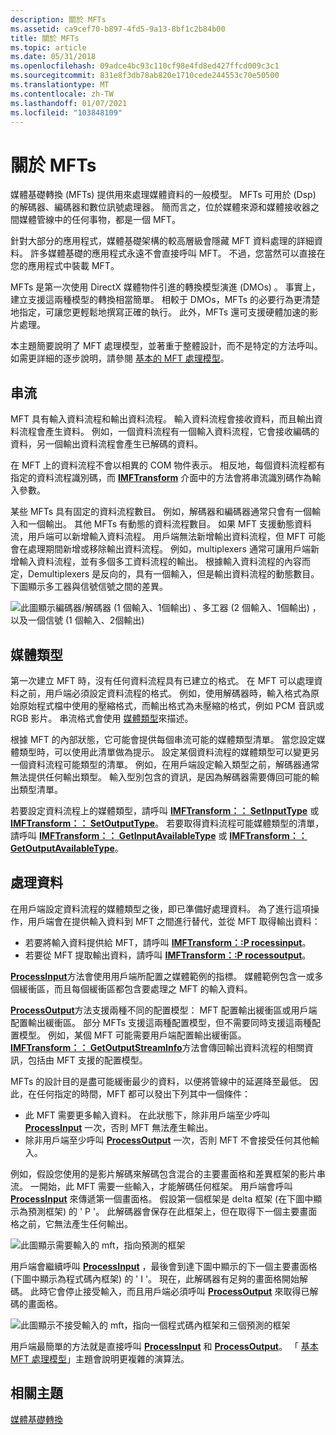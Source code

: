 ```yaml
---
description: 關於 MFTs
ms.assetid: ca9cef70-b897-4fd5-9a13-8bf1c2b84b00
title: 關於 MFTs
ms.topic: article
ms.date: 05/31/2018
ms.openlocfilehash: 09adce4bc93c110cf98e4fd8ed427ffcd009c3c1
ms.sourcegitcommit: 831e8f3db78ab820e1710cede244553c70e50500
ms.translationtype: MT
ms.contentlocale: zh-TW
ms.lasthandoff: 01/07/2021
ms.locfileid: "103848109"
---
```

# <a name="about-mfts"></a>關於 MFTs

媒體基礎轉換 (MFTs) 提供用來處理媒體資料的一般模型。 MFTs 可用於 (Dsp) 的解碼器、編碼器和數位訊號處理器。 簡而言之，位於媒體來源和媒體接收器之間媒體管線中的任何事物，都是一個 MFT。

針對大部分的應用程式，媒體基礎架構的較高層級會隱藏 MFT 資料處理的詳細資料。 許多媒體基礎的應用程式永遠不會直接呼叫 MFT。 不過，您當然可以直接在您的應用程式中裝載 MFT。

MFTs 是第一次使用 DirectX 媒體物件引進的轉換模型演進 (DMOs) 。 事實上，建立支援這兩種模型的轉換相當簡單。 相較于 DMOs，MFTs 的必要行為更清楚地指定，可讓您更輕鬆地撰寫正確的執行。 此外，MFTs 還可支援硬體加速的影片處理。

本主題簡要說明了 MFT 處理模型，並著重于整體設計，而不是特定的方法呼叫。 如需更詳細的逐步說明，請參閱 [基本的 MFT 處理模型](basic-mft-processing-model.md)。

## <a name="streams"></a>串流

MFT 具有輸入資料流程和輸出資料流程。 輸入資料流程會接收資料，而且輸出資料流程會產生資料。 例如，一個資料流程有一個輸入資料流程，它會接收編碼的資料，另一個輸出資料流程會產生已解碼的資料。

在 MFT 上的資料流程不會以相異的 COM 物件表示。 相反地，每個資料流程都有指定的資料流程識別碼，而 [**IMFTransform**](/windows/desktop/api/mftransform/nn-mftransform-imftransform) 介面中的方法會將串流識別碼作為輸入參數。

某些 MFTs 具有固定的資料流程數目。 例如，解碼器和編碼器通常只會有一個輸入和一個輸出。 其他 MFTs 有動態的資料流程數目。 如果 MFT 支援動態資料流，用戶端可以新增輸入資料流程。 用戶端無法新增輸出資料流程，但 MFT 可能會在處理期間新增或移除輸出資料流程。 例如，multiplexers 通常可讓用戶端新增輸入資料流程，並有多個多工資料流程的輸出。 根據輸入資料流程的內容而定，Demultiplexers 是反向的，具有一個輸入，但是輸出資料流程的動態數目。 下圖顯示多工器與信號信號之間的差異。

![此圖顯示編碼器/解碼器 (1 個輸入、1個輸出) 、多工器 (2 個輸入、1個輸出) ，以及一個信號 (1 個輸入、2個輸出) ](images/f2b95bd5-f862-4d66-9d75-550a90f6cc97.gif)

## <a name="media-types"></a>媒體類型

第一次建立 MFT 時，沒有任何資料流程具有已建立的格式。 在 MFT 可以處理資料之前，用戶端必須設定資料流程的格式。 例如，使用解碼器時，輸入格式為原始原始程式檔中使用的壓縮格式，而輸出格式為未壓縮的格式，例如 PCM 音訊或 RGB 影片。 串流格式會使用 [媒體類型](media-types.md)來描述。

根據 MFT 的內部狀態，它可能會提供每個串流可能的媒體類型清單。 當您設定媒體類型時，可以使用此清單做為提示。 設定某個資料流程的媒體類型可以變更另一個資料流程可能類型的清單。 例如，在用戶端設定輸入類型之前，解碼器通常無法提供任何輸出類型。 輸入型別包含的資訊，是因為解碼器需要傳回可能的輸出類型清單。

若要設定資料流程上的媒體類型，請呼叫 [**IMFTransform：： SetInputType**](/windows/desktop/api/mftransform/nf-mftransform-imftransform-setinputtype) 或 [**IMFTransform：： SetOutputType**](/windows/desktop/api/mftransform/nf-mftransform-imftransform-setoutputtype)。 若要取得資料流程可能媒體類型的清單，請呼叫 [**IMFTransform：： GetInputAvailableType**](/windows/desktop/api/mftransform/nf-mftransform-imftransform-getinputavailabletype) 或 [**IMFTransform：： GetOutputAvailableType**](/windows/desktop/api/mftransform/nf-mftransform-imftransform-getoutputavailabletype)。

## <a name="processing-data"></a>處理資料

在用戶端設定資料流程的媒體類型之後，即已準備好處理資料。 為了進行這項操作，用戶端會在提供輸入資料到 MFT 之間進行替代，並從 MFT 取得輸出資料：

-   若要將輸入資料提供給 MFT，請呼叫 [**IMFTransform：:P rocessinput**](/windows/desktop/api/mftransform/nf-mftransform-imftransform-processinput)。
-   若要從 MFT 提取輸出資料，請呼叫 [**IMFTransform：:P rocessoutput**](/windows/desktop/api/mftransform/nf-mftransform-imftransform-processoutput)。

[**ProcessInput**](/windows/desktop/api/mftransform/nf-mftransform-imftransform-processinput)方法會使用用戶端所配置之媒體範例的指標。 媒體範例包含一或多個緩衝區，而且每個緩衝區都包含要處理之 MFT 的輸入資料。

[**ProcessOutput**](/windows/desktop/api/mftransform/nf-mftransform-imftransform-processoutput)方法支援兩種不同的配置模型： MFT 配置輸出緩衝區或用戶端配置輸出緩衝區。 部分 MFTs 支援這兩種配置模型，但不需要同時支援這兩種配置模型。 例如，某個 MFT 可能需要用戶端配置輸出緩衝區。 [**IMFTransform：： GetOutputStreamInfo**](/windows/desktop/api/mftransform/nf-mftransform-imftransform-getoutputstreaminfo)方法會傳回輸出資料流程的相關資訊，包括由 MFT 支援的配置模型。

MFTs 的設計目的是盡可能緩衝最少的資料，以便將管線中的延遲降至最低。 因此，在任何指定的時間，MFT 都可以發出下列其中一個條件：

-   此 MFT 需要更多輸入資料。 在此狀態下，除非用戶端至少呼叫 [**ProcessInput**](/windows/desktop/api/mftransform/nf-mftransform-imftransform-processinput) 一次，否則 MFT 無法產生輸出。
-   除非用戶端至少呼叫 [**ProcessOutput**](/windows/desktop/api/mftransform/nf-mftransform-imftransform-processoutput) 一次，否則 MFT 不會接受任何其他輸入。

例如，假設您使用的是影片解碼來解碼包含混合的主要畫面格和差異框架的影片串流。 一開始，此 MFT 需要一些輸入，才能解碼任何框架。 用戶端會呼叫 [**ProcessInput**](/windows/desktop/api/mftransform/nf-mftransform-imftransform-processinput) 來傳遞第一個畫面格。 假設第一個框架是 delta 框架 (在下圖中顯示為預測框架) 的 ' P '。 此解碼器會保存在此框架上，但在取得下一個主要畫面格之前，它無法產生任何輸出。

![此圖顯示需要輸入的 mft，指向預測的框架](images/f5a88ac6-24da-40e5-b356-649aa6f811c3.gif)

用戶端會繼續呼叫 [**ProcessInput**](/windows/desktop/api/mftransform/nf-mftransform-imftransform-processinput) ，最後會到達下圖中顯示的下一個主要畫面格 (下圖中顯示為程式碼內框架) 的 ' I '。 現在，此解碼器有足夠的畫面格開始解碼。 此時它會停止接受輸入，而且用戶端必須呼叫 [**ProcessOutput**](/windows/desktop/api/mftransform/nf-mftransform-imftransform-processoutput) 來取得已解碼的畫面格。

![此圖顯示不接受輸入的 mft，指向一個程式碼內框架和三個預測的框架](images/ae014a1a-9d03-4cfa-a04d-4a63bdc83f73.gif)

用戶端最簡單的方法就是直接呼叫 [**ProcessInput**](/windows/desktop/api/mftransform/nf-mftransform-imftransform-processinput) 和 [**ProcessOutput**](/windows/desktop/api/mftransform/nf-mftransform-imftransform-processoutput)。 「 [基本 MFT 處理模型](basic-mft-processing-model.md)」主題會說明更複雜的演算法。

## <a name="related-topics"></a>相關主題

<dl> <dt>

[媒體基礎轉換](media-foundation-transforms.md)
</dt> </dl>

 

 



